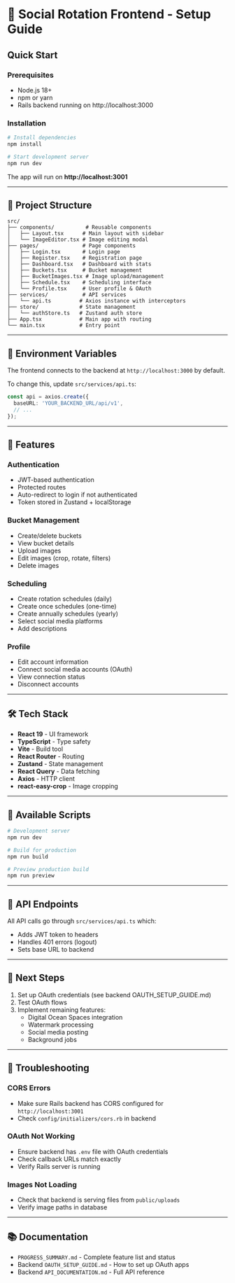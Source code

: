 # 🚀 Social Rotation Frontend - Setup Guide

## Quick Start

### Prerequisites
- Node.js 18+ 
- npm or yarn
- Rails backend running on http://localhost:3000

### Installation

```bash
# Install dependencies
npm install

# Start development server
npm run dev
```

The app will run on **http://localhost:3001**

---

## 📁 Project Structure

```
src/
├── components/          # Reusable components
│   ├── Layout.tsx      # Main layout with sidebar
│   └── ImageEditor.tsx # Image editing modal
├── pages/              # Page components
│   ├── Login.tsx       # Login page
│   ├── Register.tsx    # Registration page
│   ├── Dashboard.tsx   # Dashboard with stats
│   ├── Buckets.tsx     # Bucket management
│   ├── BucketImages.tsx # Image upload/management
│   ├── Schedule.tsx    # Scheduling interface
│   └── Profile.tsx     # User profile & OAuth
├── services/           # API services
│   └── api.ts         # Axios instance with interceptors
├── store/             # State management
│   └── authStore.ts   # Zustand auth store
├── App.tsx            # Main app with routing
└── main.tsx           # Entry point
```

---

## 🔑 Environment Variables

The frontend connects to the backend at `http://localhost:3000` by default.

To change this, update `src/services/api.ts`:
```typescript
const api = axios.create({
  baseURL: 'YOUR_BACKEND_URL/api/v1',
  // ...
});
```

---

## 🎨 Features

### Authentication
- JWT-based authentication
- Protected routes
- Auto-redirect to login if not authenticated
- Token stored in Zustand + localStorage

### Bucket Management
- Create/delete buckets
- View bucket details
- Upload images
- Edit images (crop, rotate, filters)
- Delete images

### Scheduling
- Create rotation schedules (daily)
- Create once schedules (one-time)
- Create annually schedules (yearly)
- Select social media platforms
- Add descriptions

### Profile
- Edit account information
- Connect social media accounts (OAuth)
- View connection status
- Disconnect accounts

---

## 🛠️ Tech Stack

- **React 19** - UI framework
- **TypeScript** - Type safety
- **Vite** - Build tool
- **React Router** - Routing
- **Zustand** - State management
- **React Query** - Data fetching
- **Axios** - HTTP client
- **react-easy-crop** - Image cropping

---

## 📝 Available Scripts

```bash
# Development server
npm run dev

# Build for production
npm run build

# Preview production build
npm run preview
```

---

## 🔗 API Endpoints

All API calls go through `src/services/api.ts` which:
- Adds JWT token to headers
- Handles 401 errors (logout)
- Sets base URL to backend

---

## 🎯 Next Steps

1. Set up OAuth credentials (see backend OAUTH_SETUP_GUIDE.md)
2. Test OAuth flows
3. Implement remaining features:
   - Digital Ocean Spaces integration
   - Watermark processing
   - Social media posting
   - Background jobs

---

## 🐛 Troubleshooting

### CORS Errors
- Make sure Rails backend has CORS configured for `http://localhost:3001`
- Check `config/initializers/cors.rb` in backend

### OAuth Not Working
- Ensure backend has `.env` file with OAuth credentials
- Check callback URLs match exactly
- Verify Rails server is running

### Images Not Loading
- Check that backend is serving files from `public/uploads`
- Verify image paths in database

---

## 📚 Documentation

- `PROGRESS_SUMMARY.md` - Complete feature list and status
- Backend `OAUTH_SETUP_GUIDE.md` - How to set up OAuth apps
- Backend `API_DOCUMENTATION.md` - Full API reference

